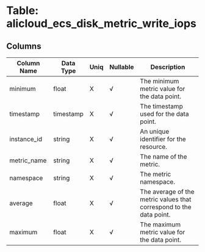 # Table: alicloud_ecs_disk_metric_write_iops

## Columns 

|  Column Name   |  Data Type  | Uniq | Nullable | Description | 
|  ----  | ----  | ----  | ----  | ---- | 
| minimum | float | X | √ | The minimum metric value for the data point. | 
| timestamp | timestamp | X | √ | The timestamp used for the data point. | 
| instance_id | string | X | √ | An unique identifier for the resource. | 
| metric_name | string | X | √ | The name of the metric. | 
| namespace | string | X | √ | The metric namespace. | 
| average | float | X | √ | The average of the metric values that correspond to the data point. | 
| maximum | float | X | √ | The maximum metric value for the data point. | 


